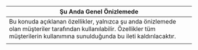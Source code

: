 |Şu Anda Genel Önizlemede|
|--|
|Bu konuda açıklanan özellikler, yalnızca şu anda önizlemede olan müşteriler tarafından kullanılabilir. Özellikler tüm müşterilerin kullanımına sunulduğunda bu ileti kaldırılacaktır.|
| |
